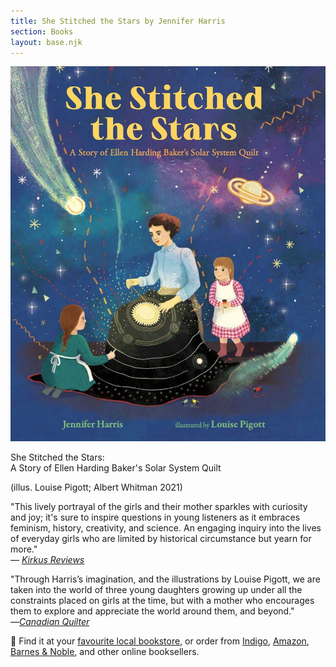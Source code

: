 ```yaml
---
title: She Stitched the Stars by Jennifer Harris
section: Books
layout: base.njk
---
```


<div class="max-w-prose">

<img class="mr-5 mb-5 md:max-w-sm" src="/img/she-stitched-the-stars-cover.jpg"/>

<p class="italic font-bold mb-1 text-xl"> She Stitched the Stars: </br> A Story of Ellen Harding Baker's Solar System Quilt</p>

<p>(illus. Louise Pigott; Albert Whitman 2021)</p>

<p>"This lively portrayal of the girls and their mother sparkles with curiosity and joy; it's sure to inspire questions in young listeners as it embraces feminism, history, creativity, and science. An engaging inquiry into the lives of everyday girls who are limited by historical circumstance but yearn for more." 
</br> ― <i><a href="https://www.kirkusreviews.com/book-reviews/jennifer-harris/she-stitched-the-stars/">Kirkus Reviews</a></i></p>

<p>"Through Harris’s imagination, and the illustrations by Louise Pigott, we are taken into the world of three young daughters growing up under all the constraints placed on girls at the time, but with a mother who encourages them to explore and appreciate the world around them, and beyond."
</br> ―<i><a href="https://canadianquilter.com/she-stitched-the-stars/">Canadian Quilter</a></i></p>

<p class="text-base">🛒 Find it at your <a href="https://www.indiebound.org/search/book?keys=she+stitched+the+stars">favourite local bookstore</a>, or order from <a href="https://www.chapters.indigo.ca/en-ca/books/she-stitched-the-stars-a/9780807573228-item.html">Indigo</a>, <a href="https://www.amazon.com/She-Stitched-Stars-Harding-History/dp/0807573221">Amazon</a>, <a href="https://www.barnesandnoble.com/w/she-stitched-the-stars-jennifer-harris/1138772508">Barnes &amp; Noble</a>, and other online booksellers.</p>

</div>
